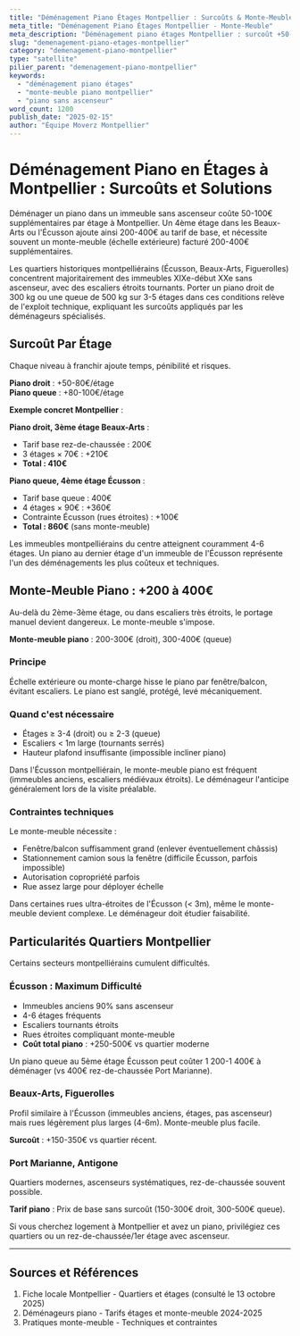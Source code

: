 ```yaml
---
title: "Déménagement Piano Étages Montpellier : Surcoûts & Monte-Meuble"
meta_title: "Déménagement Piano Étages Montpellier - Monte-Meuble"
meta_description: "Déménagement piano étages Montpellier : surcoût +50-100€/étage, monte-meuble +200-400€. Écusson, escaliers."
slug: "demenagement-piano-etages-montpellier"
category: "demenagement-piano-montpellier"
type: "satellite"
pilier_parent: "demenagement-piano-montpellier"
keywords:
  - "déménagement piano étages"
  - "monte-meuble piano montpellier"
  - "piano sans ascenseur"
word_count: 1200
publish_date: "2025-02-15"
author: "Équipe Moverz Montpellier"
---
```


# Déménagement Piano en Étages à Montpellier : Surcoûts et Solutions

Déménager un piano dans un immeuble sans ascenseur coûte 50-100€ supplémentaires par étage à Montpellier. Un 4ème étage dans les Beaux-Arts ou l'Écusson ajoute ainsi 200-400€ au tarif de base, et nécessite souvent un monte-meuble (échelle extérieure) facturé 200-400€ supplémentaires.

Les quartiers historiques montpelliérains (Écusson, Beaux-Arts, Figuerolles) concentrent majoritairement des immeubles XIXe-début XXe sans ascenseur, avec des escaliers étroits tournants. Porter un piano droit de 300 kg ou une queue de 500 kg sur 3-5 étages dans ces conditions relève de l'exploit technique, expliquant les surcoûts appliqués par les déménageurs spécialisés.

## Surcoût Par Étage

Chaque niveau à franchir ajoute temps, pénibilité et risques.

**Piano droit** : +50-80€/étage  
**Piano queue** : +80-100€/étage

**Exemple concret Montpellier** :

**Piano droit, 3ème étage Beaux-Arts** :
- Tarif base rez-de-chaussée : 200€
- 3 étages × 70€ : +210€
- **Total : 410€**

**Piano queue, 4ème étage Écusson** :
- Tarif base queue : 400€
- 4 étages × 90€ : +360€
- Contrainte Écusson (rues étroites) : +100€
- **Total : 860€** (sans monte-meuble)

Les immeubles montpelliérains du centre atteignent couramment 4-6 étages. Un piano au dernier étage d'un immeuble de l'Écusson représente l'un des déménagements les plus coûteux et techniques.

## Monte-Meuble Piano : +200 à 400€

Au-delà du 2ème-3ème étage, ou dans escaliers très étroits, le portage manuel devient dangereux. Le monte-meuble s'impose.

**Monte-meuble piano** : 200-300€ (droit), 300-400€ (queue)

### Principe

Échelle extérieure ou monte-charge hisse le piano par fenêtre/balcon, évitant escaliers. Le piano est sanglé, protégé, levé mécaniquement.

### Quand c'est nécessaire

- Étages ≥ 3-4 (droit) ou ≥ 2-3 (queue)
- Escaliers < 1m large (tournants serrés)
- Hauteur plafond insuffisante (impossible incliner piano)

Dans l'Écusson montpelliérain, le monte-meuble piano est fréquent (immeubles anciens, escaliers médiévaux étroits). Le déménageur l'anticipe généralement lors de la visite préalable.

### Contraintes techniques

Le monte-meuble nécessite :
- Fenêtre/balcon suffisamment grand (enlever éventuellement châssis)
- Stationnement camion sous la fenêtre (difficile Écusson, parfois impossible)
- Autorisation copropriété parfois
- Rue assez large pour déployer échelle

Dans certaines rues ultra-étroites de l'Écusson (< 3m), même le monte-meuble devient complexe. Le déménageur doit étudier faisabilité.

## Particularités Quartiers Montpellier

Certains secteurs montpelliérains cumulent difficultés.

### Écusson : Maximum Difficulté

- Immeubles anciens 90% sans ascenseur
- 4-6 étages fréquents
- Escaliers tournants étroits
- Rues étroites compliquant monte-meuble
- **Coût total piano** : +250-500€ vs quartier moderne

Un piano queue au 5ème étage Écusson peut coûter 1 200-1 400€ à déménager (vs 400€ rez-de-chaussée Port Marianne).

### Beaux-Arts, Figuerolles

Profil similaire à l'Écusson (immeubles anciens, étages, pas ascenseur) mais rues légèrement plus larges (4-6m). Monte-meuble plus facile.

**Surcoût** : +150-350€ vs quartier récent.

### Port Marianne, Antigone

Quartiers modernes, ascenseurs systématiques, rez-de-chaussée souvent possible.

**Tarif piano** : Prix de base sans surcoût (150-300€ droit, 300-500€ queue).

Si vous cherchez logement à Montpellier et avez un piano, privilégiez ces quartiers ou un rez-de-chaussée/1er étage avec ascenseur.

---

## Sources et Références

1. Fiche locale Montpellier - Quartiers et étages (consulté le 13 octobre 2025)
2. Déménageurs piano - Tarifs étages et monte-meuble 2024-2025
3. Pratiques monte-meuble - Techniques et contraintes

